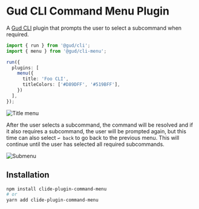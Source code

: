 # Gud CLI Command Menu Plugin

A [Gud CLI](https://github.com/ryangoree/gud-cli/tree/main) plugin that
prompts the user to select a subcommand when required.

```ts
import { run } from '@gud/cli';
import { menu } from '@gud/cli-menu';

run({
  plugins: [
    menu({
      title: 'Foo CLI',
      titleColors: ['#D89DFF', '#519BFF'],
    })
  ],
});
```

![Title menu](https://raw.githubusercontent.com/ryangoree/gud-cli/main/packages/clide-plugin-command-menu/assets/opening-menu.png)

After the user selects a subcommand, the command will be resolved and if it also
requires a subcommand, the user will be prompted again, but this time can also
select `↩ back` to go back to the previous menu. This will continue until the
user has selected all required subcommands.

![Submenu](https://raw.githubusercontent.com/ryangoree/gud-cli/main/packages/clide-plugin-command-menu/assets/submenu.png)

## Installation

```sh
npm install clide-plugin-command-menu
# or
yarn add clide-plugin-command-menu
```
